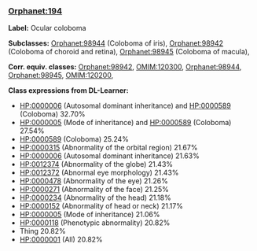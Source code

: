 
### [Orphanet:194](http://www.orpha.net/ORDO/Orphanet_194)
**Label:** Ocular coloboma

**Subclasses:** [Orphanet:98944](http://www.orpha.net/ORDO/Orphanet_98944) (Coloboma of iris), [Orphanet:98942](http://www.orpha.net/ORDO/Orphanet_98942) (Coloboma of choroid and retina), [Orphanet:98945](http://www.orpha.net/ORDO/Orphanet_98945) (Coloboma of macula), 

**Corr. equiv. classes:** [Orphanet:98942](http://www.orpha.net/ORDO/Orphanet_98942), [OMIM:120300](http://purl.obolibrary.org/obo/OMIM_120300), [Orphanet:98944](http://www.orpha.net/ORDO/Orphanet_98944), [Orphanet:98945](http://www.orpha.net/ORDO/Orphanet_98945), [OMIM:120200](http://purl.obolibrary.org/obo/OMIM_120200), 

**Class expressions from DL-Learner:**

- [HP:0000006](http://purl.obolibrary.org/obo/HP_0000006) (Autosomal dominant inheritance) and [HP:0000589](http://purl.obolibrary.org/obo/HP_0000589) (Coloboma) 32.70%
- [HP:0000005](http://purl.obolibrary.org/obo/HP_0000005) (Mode of inheritance) and [HP:0000589](http://purl.obolibrary.org/obo/HP_0000589) (Coloboma) 27.54%
- [HP:0000589](http://purl.obolibrary.org/obo/HP_0000589) (Coloboma) 25.24%
- [HP:0000315](http://purl.obolibrary.org/obo/HP_0000315) (Abnormality of the orbital region) 21.67%
- [HP:0000006](http://purl.obolibrary.org/obo/HP_0000006) (Autosomal dominant inheritance) 21.63%
- [HP:0012374](http://purl.obolibrary.org/obo/HP_0012374) (Abnormality of the globe) 21.43%
- [HP:0012372](http://purl.obolibrary.org/obo/HP_0012372) (Abnormal eye morphology) 21.43%
- [HP:0000478](http://purl.obolibrary.org/obo/HP_0000478) (Abnormality of the eye) 21.26%
- [HP:0000271](http://purl.obolibrary.org/obo/HP_0000271) (Abnormality of the face) 21.25%
- [HP:0000234](http://purl.obolibrary.org/obo/HP_0000234) (Abnormality of the head) 21.18%
- [HP:0000152](http://purl.obolibrary.org/obo/HP_0000152) (Abnormality of head or neck) 21.17%
- [HP:0000005](http://purl.obolibrary.org/obo/HP_0000005) (Mode of inheritance) 21.06%
- [HP:0000118](http://purl.obolibrary.org/obo/HP_0000118) (Phenotypic abnormality) 20.82%
- Thing 20.82%
- [HP:0000001](http://purl.obolibrary.org/obo/HP_0000001) (All) 20.82%


